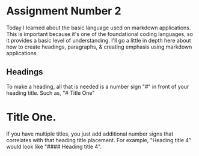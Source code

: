 # Assignment Number 2

Today I learned about the basic language used on markdown applications. This is important because it's one of the foundational coding languages, so it provides a basic level of understanding. I'll go a little in depth here about how to create headings, paragraphs, & creating emphasis using markdown applications. 

## Headings

To make a heading, all that is needed is a number sign "#" in front of your heading title. Such as, "# Title One"
# Title One.
If you have multiple titles, you just add additional number signs that correlates with that heading title placement. For example, "Heading title 4" would look like "#### Heading title 4".
